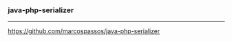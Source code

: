 ### java-php-serializer
---
https://github.com/marcospassos/java-php-serializer

```
```

```
```

```
```
